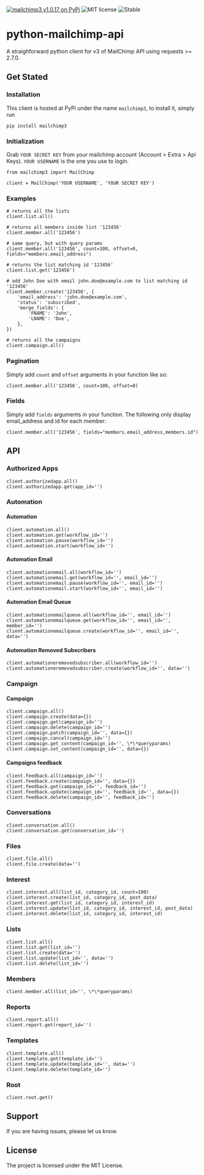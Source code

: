 [![mailchimp3 v1.0.17 on PyPi](https://img.shields.io/badge/pypi-1.0.17-green.svg)](https://pypi.python.org/pypi/mailchimp3)
![MIT license](https://img.shields.io/badge/licence-MIT-blue.svg)
![Stable](https://img.shields.io/badge/status-stable-green.svg)

# python-mailchimp-api

A straighforward python client for v3 of MailChimp API using requests >= 2.7.0.


## Get Stated

### Installation

This client is hosted at PyPi under the name `mailchimp3`, to install it, simply run

`pip install mailchimp3`

### Initialization

Grab `YOUR SECRET KEY` from your mailchimp account (Account > Extra > Api Keys).
`YOUR USERNAME` is the one you use to login.

    from mailchimp3 import MailChimp

    client = MailChimp('YOUR USERNAME', 'YOUR SECRET KEY')

### Examples

    # returns all the lists
    client.list.all()

    # returns all members inside list '123456'
    client.member.all('123456')

    # same query, but with query params
    client.member.all('123456', count=100, offset=0, fields="members.email_address")

    # returns the list matching id '123456'
    client.list.get('123456')  

    # add John Doe with email john.doe@example.com to list matching id '123456'
    client.member.create('123456', {
        'email_address': 'john.doe@example.com',
        'status': 'subscribed',
        'merge_fields': {
            'FNAME': 'John',
            'LNAME': 'Doe',
        },
    })

    # returns all the campaigns
    client.campaign.all()


### Pagination

Simply add `count` and `offset` arguments in your function like so:

    client.member.all('123456', count=100, offset=0)


### Fields

Simply add `fields` arguments in your function. The following only display email_address and id for each member:

    client.member.all('123456', fields="members.email_address,members.id")


## API

### Authorized Apps

    client.authorizedapp.all()
    client.authorizedapp.get(app_id='')

### Automation

#### Automation

    client.automation.all()
    client.automation.get(workflow_id='')
    client.automation.pause(workflow_id='')
    client.automation.start(workflow_id='')

#### Automation Email

    client.automationemail.all(workflow_id='')
    client.automationemail.get(workflow_id='', email_id='')
    client.automationemail.pause(workflow_id='', email_id='')
    client.automationemail.start(workflow_id='', email_id='')

#### Automation Email Queue

    client.automationemailqueue.all(workflow_id='', email_id='')
    client.automationemailqueue.get(workflow_id='', email_id='', member_id='')
    client.automationemailqueue.create(workflow_id='', email_id='', data='')

#### Automation Removed Subscribers

    client.automationeremovedsubscriber.all(workflow_id='')
    client.automationeremovedsubscriber.create(workflow_id='', data='')

### Campaign

#### Campaign

    client.campaign.all()
    client.campaign.create(data={})
    client.campaign.get(campaign_id='')
    client.campaign.delete(campaign_id='')
    client.campaign.patch(campaign_id='', data={})
    client.campaign.cancel(campaign_id='')
    client.campaign.get_content(campaign_id='', \*\*queryparams)
    client.campaign.set_content(campaign_id='', data={})

#### Campaigns feedback

    client.feedback.all(campaign_id='')
    client.feedback.create(campaign_id='', data={})
    client.feedback.get(campaign_id='', feedback_id='')
    client.feedback.update(campaign_id='', feedback_id='', data={})
    client.feedback.delete(campaign_id='', feedback_id='')

### Conversations

    client.conversation.all()
    client.conversation.get(conversation_id='')

### Files

    client.file.all()
    client.file.create(data='')

### Interest

    client.interest.all(list_id, category_id, count=100)
    client.interest.create(list_id, category_id, post_data)
    client.interest.get(list_id, category_id, interest_id)
    client.interest.update(list_id, category_id, interest_id, post_data)
    client.interest.delete(list_id, category_id, interest_id)

### Lists

    client.list.all()
    client.list.get(list_id='')
    client.list.create(data='')
    client.list.update(list_id='', data='')
    client.list.delete(list_id='')

### Members

    client.member.all(list_id='', \*\*queryparams)


### Reports

    client.report.all()
    client.report.get(report_id='')

### Templates

    client.template.all()
    client.template.get(template_id='')
    client.template.update(template_id='', data='')
    client.template.delete(template_id='')


### Root
    client.root.get()

## Support

If you are having issues, please let us know.

## License

The project is licensed under the MIT License.

